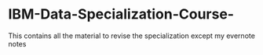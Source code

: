 # IBM-Data-Specialization-Course-
This contains all the material to revise the specialization except my evernote notes
